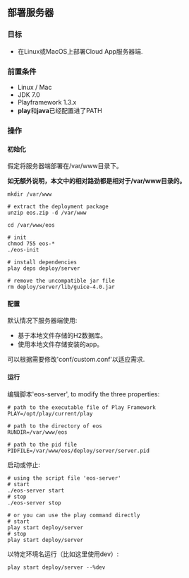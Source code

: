 ## 部署服务器

### 目标
* 在Linux或MacOS上部署Cloud App服务器端.

### 前置条件
* Linux / Mac
* JDK 7.0
* Playframework 1.3.x 
* **play**和**java**已经配置进了PATH

### 操作

#### 初始化

假定将服务器端部署在/var/www目录下。

**如无额外说明，本文中的相对路劲都是相对于/var/www目录的。**

```shell
mkdir /var/www

# extract the deployment package
unzip eos.zip -d /var/www

cd /var/www/eos

# init
chmod 755 eos-*
./eos-init

# install dependencies
play deps deploy/server

# remove the uncompatible jar file
rm deploy/server/lib/guice-4.0.jar
```

#### 配置

默认情况下服务器端使用:

* 基于本地文件存储的H2数据库。
* 使用本地文件存储安装的app。

可以根据需要修改'conf/custom.conf'以适应需求.

#### 运行

编辑脚本'eos-server', to modify the three properties:

```shell
# path to the executable file of Play Framework
PLAY=/opt/play/current/play

# path to the directory of eos
RUNDIR=/var/www/eos

# path to the pid file 
PIDFILE=/var/www/eos/deploy/server/server.pid
```

启动或停止:

```shell
# using the script file 'eos-server'
# start
./eos-server start
# stop
./eos-server stop

# or you can use the play command directly
# start
play start deploy/server
# stop
play start deploy/server
```

以特定环境名运行（比如这里使用dev）:
```shell
play start deploy/server --%dev
```





